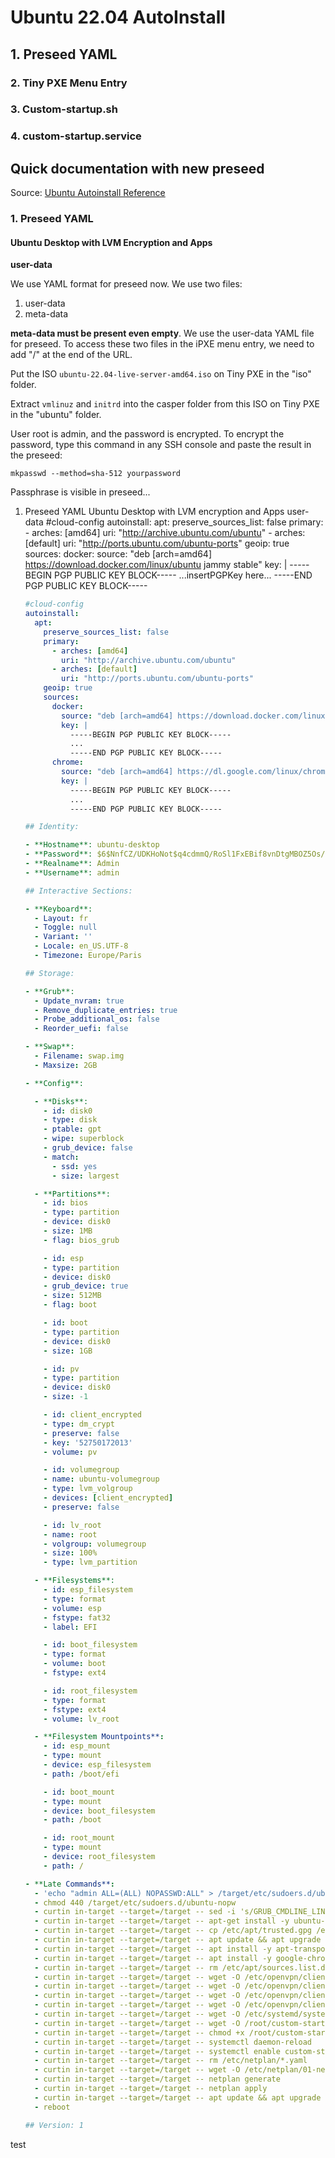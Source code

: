 # Ubuntu 22.04 AutoInstall

## 1. Preseed YAML

### 2. Tiny PXE Menu Entry

### 3. Custom-startup.sh

### 4. custom-startup.service

## Quick documentation with new preseed

Source: [Ubuntu Autoinstall Reference](https://ubuntu.com/server/docs/install/autoinstall-reference)

### 1. Preseed YAML

#### Ubuntu Desktop with LVM Encryption and  Apps

**user-data**

We use YAML format for preseed now. We use two files:

1. user-data
2. meta-data

**meta-data must be present even empty**. We use the user-data YAML file for preseed. To access these two files in the iPXE menu entry, we need to add "/" at the end of the URL.

Put the ISO `ubuntu-22.04-live-server-amd64.iso` on Tiny PXE in the "iso" folder.

Extract `vmlinuz` and `initrd` into the casper folder from this ISO on Tiny PXE in the "ubuntu" folder.

User root is admin, and the password is encrypted. To encrypt the password, type this command in any SSH console and paste the result in the preseed:

    mkpasswd --method=sha-512 yourpassword

Passphrase is visible in preseed...

1. Preseed YAML Ubuntu Desktop with LVM encryption and Apps
   user-data
    #cloud-config
    autoinstall:
      apt:
        preserve_sources_list: false
        primary:
          - arches: [amd64]
            uri: "http://archive.ubuntu.com/ubuntu"
          - arches: [default]
            uri: "http://ports.ubuntu.com/ubuntu-ports"
        geoip: true
        sources:
          docker:
            source: "deb [arch=amd64] https://download.docker.com/linux/ubuntu jammy stable"
            key: |
              -----BEGIN PGP PUBLIC KEY BLOCK-----
              ...insertPGPKey here...
              -----END PGP PUBLIC KEY BLOCK-----
    ```yaml
    #cloud-config
    autoinstall:
      apt:
        preserve_sources_list: false
        primary:
          - arches: [amd64]
            uri: "http://archive.ubuntu.com/ubuntu"
          - arches: [default]
            uri: "http://ports.ubuntu.com/ubuntu-ports"
        geoip: true
        sources:
          docker:
            source: "deb [arch=amd64] https://download.docker.com/linux/ubuntu jammy stable"
            key: |
              -----BEGIN PGP PUBLIC KEY BLOCK-----
              ...
              -----END PGP PUBLIC KEY BLOCK-----
          chrome:
            source: "deb [arch=amd64] https://dl.google.com/linux/chrome/deb/ stable main"
            key: |
              -----BEGIN PGP PUBLIC KEY BLOCK-----
              ...
              -----END PGP PUBLIC KEY BLOCK-----
    
    ## Identity:
    
    - **Hostname**: ubuntu-desktop
    - **Password**: $6$NnfCZ/UDKHoNot$q4cdmmQ/RoSl1FxEBif8vnDtgMBOZ5Os/5C5vPWleNWq2EPw/07vZsqn0.arhsKJjJIuDWh8YyuDRRZ
    - **Realname**: Admin
    - **Username**: admin
    
    ## Interactive Sections:
    
    - **Keyboard**:
      - Layout: fr
      - Toggle: null
      - Variant: ''
      - Locale: en_US.UTF-8
      - Timezone: Europe/Paris
    
    ## Storage:
    
    - **Grub**:
      - Update_nvram: true
      - Remove_duplicate_entries: true
      - Probe_additional_os: false
      - Reorder_uefi: false
    
    - **Swap**:
      - Filename: swap.img
      - Maxsize: 2GB
    
    - **Config**:
    
      - **Disks**:
        - id: disk0
        - type: disk
        - ptable: gpt
        - wipe: superblock
        - grub_device: false
        - match:
          - ssd: yes
          - size: largest
    
      - **Partitions**:
        - id: bios
        - type: partition
        - device: disk0
        - size: 1MB
        - flag: bios_grub
    
        - id: esp
        - type: partition
        - device: disk0
        - grub_device: true
        - size: 512MB
        - flag: boot
    
        - id: boot
        - type: partition
        - device: disk0
        - size: 1GB
    
        - id: pv
        - type: partition
        - device: disk0
        - size: -1
    
        - id: client_encrypted
        - type: dm_crypt
        - preserve: false
        - key: '52750172013'
        - volume: pv
    
        - id: volumegroup
        - name: ubuntu-volumegroup
        - type: lvm_volgroup
        - devices: [client_encrypted]
        - preserve: false
    
        - id: lv_root
        - name: root
        - volgroup: volumegroup
        - size: 100%
        - type: lvm_partition
    
      - **Filesystems**:
        - id: esp_filesystem
        - type: format
        - volume: esp
        - fstype: fat32
        - label: EFI
    
        - id: boot_filesystem
        - type: format
        - volume: boot
        - fstype: ext4
    
        - id: root_filesystem
        - type: format
        - fstype: ext4
        - volume: lv_root
    
      - **Filesystem Mountpoints**:
        - id: esp_mount
        - type: mount
        - device: esp_filesystem
        - path: /boot/efi
    
        - id: boot_mount
        - type: mount
        - device: boot_filesystem
        - path: /boot
    
        - id: root_mount
        - type: mount
        - device: root_filesystem
        - path: /
    
    - **Late Commands**:
      - 'echo "admin ALL=(ALL) NOPASSWD:ALL" > /target/etc/sudoers.d/ubuntu-nopw'
      - chmod 440 /target/etc/sudoers.d/ubuntu-nopw
      - curtin in-target --target=/target -- sed -i 's/GRUB_CMDLINE_LINUX_DEFAULT=""/GRUB_CMDLINE_LINUX_DEFAULT="quiet splash"/' /etc/default/grub
      - curtin in-target --target=/target -- apt-get install -y ubuntu-desktop plymouth-theme-ubuntu-logo grub-gfxpayload-lists grub-efi-amd64-signed shim-signed
      - curtin in-target --target=/target -- cp /etc/apt/trusted.gpg /etc/apt/trusted.gpg.d/
      - curtin in-target --target=/target -- apt update && apt upgrade -y
      - curtin in-target --target=/target -- apt install -y apt-transport-https ca-certificates curl gnupg-agent software-properties-common
      - curtin in-target --target=/target -- apt install -y google-chrome-stable docker-ce docker-ce-cli containerd.io
      - curtin in-target --target=/target -- rm /etc/apt/sources.list.d/chrome.list
      - curtin in-target --target=/target -- wget -O /etc/openvpn/client/ca.crt http://10.65.2.108/sources/vpn/ca.crt
      - curtin in-target --target=/target -- wget -O /etc/openvpn/client/client092029.crt http://10.65.2.108/sources/vpn/client092029.crt
      - curtin in-target --target=/target -- wget -O /etc/openvpn/client/client092029.key http://10.65.2.108/sources/vpn/client092029.key
      - curtin in-target --target=/target -- wget -O /etc/openvpn/client/vpn.ovpn http://10.65.2.108/sources/vpn/vpn.ovpn
      - curtin in-target --target=/target -- wget -O /etc/systemd/system/custom-startup.service http://10.65.2.108/preseed/ubuntu/custom-startup.service
      - curtin in-target --target=/target -- wget -O /root/custom-startup.sh http://10.65.2.108/preseed/ubuntu/custom-startup.sh
      - curtin in-target --target=/target -- chmod +x /root/custom-startup.sh
      - curtin in-target --target=/target -- systemctl daemon-reload
      - curtin in-target --target=/target -- systemctl enable custom-startup
      - curtin in-target --target=/target -- rm /etc/netplan/*.yaml
      - curtin in-target --target=/target -- wget -O /etc/netplan/01-network-manager-all.yaml http://10.65.2.108/ubuntu/preseed/01-network-manager-all.yaml
      - curtin in-target --target=/target -- netplan generate
      - curtin in-target --target=/target -- netplan apply
      - curtin in-target --target=/target -- apt update && apt upgrade -y
      - reboot
    
    ## Version: 1


test

